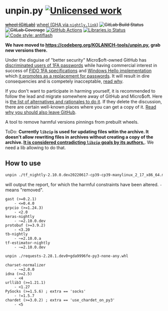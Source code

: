 unpin.py [![Unlicensed work](https://raw.githubusercontent.com/unlicense/unlicense.org/master/static/favicon.png)](https://unlicense.org/)
=========
~~[wheel (GitLab)](https://gitlab.com/KOLANICH-tools/unpin.py/-/jobs/artifacts/master/raw/dist/unpin-0.CI-py3-none-any.whl?job=build)~~
[wheel (GHA via `nightly.link`)](https://nightly.link/KOLANICH-tools/unpin.py/workflows/CI/master/unpin-0.CI-py3-none-any.whl)
~~![GitLab Build Status](https://gitlab.com/KOLANICH-tools/unpin.py/badges/master/pipeline.svg)~~
~~![GitLab Coverage](https://gitlab.com/KOLANICH-tools/unpin.py/badges/master/coverage.svg)~~
[![GitHub Actions](https://github.com/KOLANICH-tools/unpin.py/workflows/CI/badge.svg)](https://github.com/KOLANICH-tools/unpin.py/actions/)
[![Libraries.io Status](https://img.shields.io/librariesio/github/KOLANICH-tools/unpin.py.svg)](https://libraries.io/github/KOLANICH-tools/unpin.py)
[![Code style: antiflash](https://img.shields.io/badge/code%20style-antiflash-FFF.svg)](https://github.com/KOLANICH-tools/antiflash.py)

**We have moved to https://codeberg.org/KOLANICH-tools/unpin.py, grab new versions there.**

Under the disguise of "better security" Micro$oft-owned GitHub has [discriminated users of 1FA passwords](https://github.blog/2023-03-09-raising-the-bar-for-software-security-github-2fa-begins-march-13/) while having commercial interest in success of [FIDO 1FA specifications](https://fidoalliance.org/specifications/download/) and [Windows Hello implementation](https://support.microsoft.com/en-us/windows/passkeys-in-windows-301c8944-5ea2-452b-9886-97e4d2ef4422) which [it promotes as a replacement for passwords](https://github.blog/2023-07-12-introducing-passwordless-authentication-on-github-com/). It will result in dire consequencies and is competely inacceptable, [read why](https://codeberg.org/KOLANICH/Fuck-GuanTEEnomo).

If you don't want to participate in harming yourself, it is recommended to follow the lead and migrate somewhere away of GitHub and Micro$oft. Here is [the list of alternatives and rationales to do it](https://github.com/orgs/community/discussions/49869). If they delete the discussion, there are certain well-known places where you can get a copy of it. [Read why you should also leave GitHub](https://codeberg.org/KOLANICH/Fuck-GuanTEEnomo).

A tool to remove harmful versions pinnings from prebuilt wheels.

ToDo: **Currently `libzip` is used for updating files witin the archive. It doesn't allow rewriting files in archives without creating a copy of the archive. [It is considered contradicting `libzip` goals by its authors.](https://github.com/nih-at/libzip/issues/304)**. We need a lib allowing to do that.

## How to use

```bash
unpin ./tf_nightly-2.10.0.dev20220617-cp39-cp39-manylinux_2_17_x86_64.manylinux2014_x86_64.whl
```

will output the report, for which the harmful constraints have been altered. `-` means "removed".

```
gast (>=0.2.1)
	- <=0.4.0
grpcio (>=1.24.3)
	- <2.0
keras-nightly
	- ~=2.10.0.dev
protobuf (>=3.9.2)
	- <3.20
tb-nightly
	- ~=2.10.0.a
tf-estimator-nightly
	- ~=2.10.0.dev
```

```bash
unpin ./requests-2.28.1.dev0+gda9996fe-py3-none-any.whl
```

```
charset-normalizer 
	- ~=2.0.0
idna (>=2.5) 
	- <4
urllib3 (>=1.21.1) 
	- <1.27
PySocks (>=1.5.6) ; extra == 'socks'
	- !=1.5.7
chardet (>=3.0.2) ; extra == 'use_chardet_on_py3'
	- <5
```
